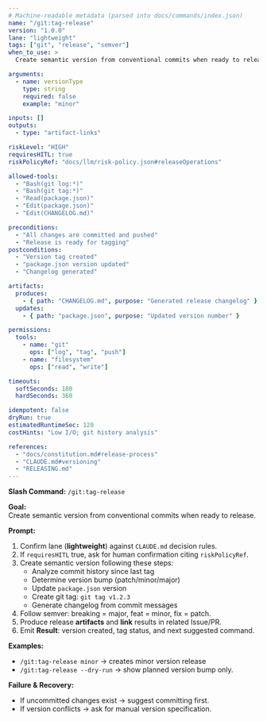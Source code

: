 ```yaml
---
# Machine-readable metadata (parsed into docs/commands/index.json)
name: "/git:tag-release"
version: "1.0.0"
lane: "lightweight"
tags: ["git", "release", "semver"]
when_to_use: >
  Create semantic version from conventional commits when ready to release.

arguments:
  - name: versionType
    type: string
    required: false
    example: "minor"

inputs: []
outputs:
  - type: "artifact-links"

riskLevel: "HIGH"
requiresHITL: true
riskPolicyRef: "docs/llm/risk-policy.json#releaseOperations"

allowed-tools:
  - "Bash(git log:*)"
  - "Bash(git tag:*)"
  - "Read(package.json)"
  - "Edit(package.json)"
  - "Edit(CHANGELOG.md)"

preconditions:
  - "All changes are committed and pushed"
  - "Release is ready for tagging"
postconditions:
  - "Version tag created"
  - "package.json version updated"
  - "Changelog generated"

artifacts:
  produces:
    - { path: "CHANGELOG.md", purpose: "Generated release changelog" }
  updates:
    - { path: "package.json", purpose: "Updated version number" }

permissions:
  tools:
    - name: "git"
      ops: ["log", "tag", "push"]
    - name: "filesystem"
      ops: ["read", "write"]

timeouts:
  softSeconds: 180
  hardSeconds: 360

idempotent: false
dryRun: true
estimatedRuntimeSec: 120
costHints: "Low I/O; git history analysis"

references:
  - "docs/constitution.md#release-process"
  - "CLAUDE.md#versioning"
  - "RELEASING.md"
---
```


**Slash Command:** `/git:tag-release`

**Goal:**  
Create semantic version from conventional commits when ready to release.

**Prompt:**  
1) Confirm lane (**lightweight**) against `CLAUDE.md` decision rules.  
2) If `requiresHITL` true, ask for human confirmation citing `riskPolicyRef`.  
3) Create semantic version following these steps:
   - Analyze commit history since last tag
   - Determine version bump (patch/minor/major)
   - Update `package.json` version
   - Create git tag: `git tag v1.2.3`
   - Generate changelog from commit messages
4) Follow semver: breaking = major, feat = minor, fix = patch.
5) Produce release **artifacts** and **link** results in related Issue/PR.
6) Emit **Result**: version created, tag status, and next suggested command.

**Examples:**  
- `/git:tag-release minor` → creates minor version release
- `/git:tag-release --dry-run` → show planned version bump only.

**Failure & Recovery:**  
- If uncommitted changes exist → suggest committing first.
- If version conflicts → ask for manual version specification.
